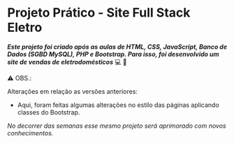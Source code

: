 # Projeto Prático - Site Full Stack Eletro


 
**_Este projeto foi criado após as aulas de HTML, CSS, JavaScript, Banco de Dados (SGBD MySQL), PHP e Bootstrap. Para isso, foi desenvolvido um site de vendas de eletrodomésticos_** :computer: :rocket:

:warning: OBS.:

Alterações em relação as versões anteriores:

- Aqui, foram feitas algumas alterações no estilo das páginas aplicando classes do Bootstrap.


_No decorrer das semanas esse mesmo projeto será aprimorado com novos conhecimentos._

